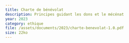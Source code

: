 ```yaml
---
title: Charte de bénévolat
description: Principes guidant les dons et le mécénat
year: 2023
category: ethique
file: /assets/documents/2023/charte-benevolat-1.0.pdf
size: 22ko
---
```


